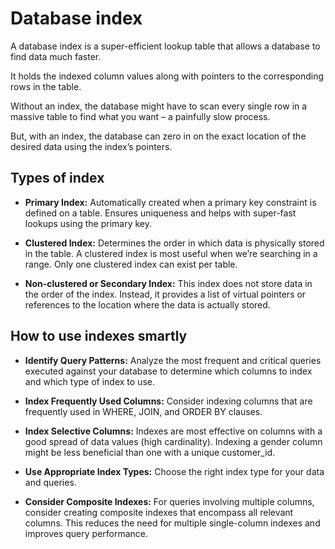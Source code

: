 # Database index

A database index is a super-efficient lookup table that allows a database to find data much faster.

It holds the indexed column values along with pointers to the corresponding rows in the table.

Without an index, the database might have to scan every single row in a massive table to find what you want – a painfully slow process.

But, with an index, the database can zero in on the exact location of the desired data using the index’s pointers.

## Types of index

- **Primary Index:** Automatically created when a primary key constraint is defined on a table. Ensures uniqueness and helps with super-fast lookups using the primary key.

- **Clustered Index:** Determines the order in which data is physically stored in the table. A clustered index is most useful when we’re searching in a range. Only one clustered index can exist per table.

- **Non-clustered or Secondary Index:** This index does not store data in the order of the index. Instead, it provides a list of virtual pointers or references to the location where the data is actually stored.

## How to use indexes smartly

- **Identify Query Patterns:** Analyze the most frequent and critical queries executed against your database to determine which columns to index and which type of index to use.

- **Index Frequently Used Columns:** Consider indexing columns that are frequently used in WHERE, JOIN, and ORDER BY clauses.

- **Index Selective Columns:** Indexes are most effective on columns with a good spread of data values (high cardinality). Indexing a gender column might be less beneficial than one with a unique customer_id.

- **Use Appropriate Index Types:** Choose the right index type for your data and queries.

- **Consider Composite Indexes:** For queries involving multiple columns, consider creating composite indexes that encompass all relevant columns. This reduces the need for multiple single-column indexes and improves query performance.